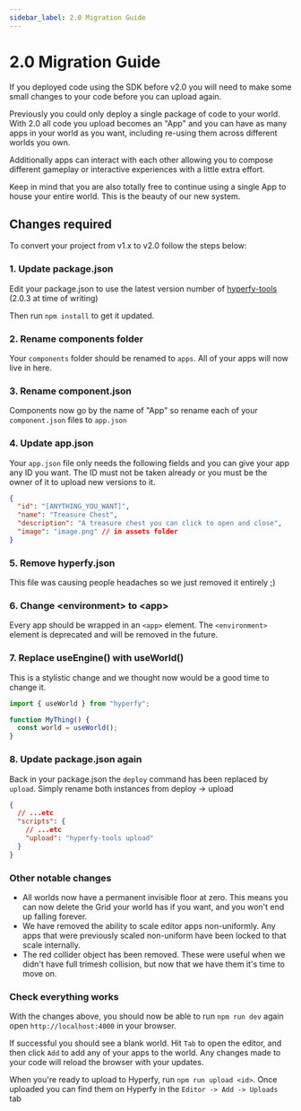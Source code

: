 ```yaml
---
sidebar_label: 2.0 Migration Guide
---
```


# 2.0 Migration Guide

If you deployed code using the SDK before v2.0 you will need to make some small changes to your code before you can upload again.

Previously you could only deploy a single package of code to your world. With 2.0 all code you upload becomes an "App" and you can have as many apps in your world as you want, including re-using them across different worlds you own.

Additionally apps can interact with each other allowing you to compose different gameplay or interactive experiences with a little extra effort.

Keep in mind that you are also totally free to continue using a single App to house your entire world. This is the beauty of our new system.

## Changes required

To convert your project from v1.x to v2.0 follow the steps below:

### 1. Update package.json

Edit your package.json to use the latest version number of [hyperfy-tools](https://www.npmjs.com/package/hyperfy-tools) (2.0.3 at time of writing)

Then run `npm install` to get it updated.

### 2. Rename components folder

Your `components` folder should be renamed to `apps`. All of your apps will now live in here.

### 3. Rename component.json

Components now go by the name of "App" so rename each of your `component.json` files to `app.json`

### 4. Update app.json

Your `app.json` file only needs the following fields and you can give your app any ID you want. The ID must not be taken already or you must be the owner of it to upload new versions to it.

```json
{
  "id": "[ANYTHING_YOU_WANT]",
  "name": "Treasure Chest",
  "description": "A treasure chest you can click to open and close",
  "image": "image.png" // in assets folder
}
```

### 5. Remove hyperfy.json

This file was causing people headaches so we just removed it entirely ;)

### 6. Change <environment\> to <app\>

Every app should be wrapped in an `<app>` element. The `<environment>` element is deprecated and will be removed in the future.

### 7. Replace useEngine() with useWorld()

This is a stylistic change and we thought now would be a good time to change it.

```jsx
import { useWorld } from "hyperfy";

function MyThing() {
  const world = useWorld();
}
```

### 8. Update package.json again

Back in your package.json the `deploy` command has been replaced by `upload`. Simply rename both instances from deploy -> upload

```json
{
  // ...etc
  "scripts": {
    // ...etc
    "upload": "hyperfy-tools upload"
  }
}
```

### Other notable changes

- All worlds now have a permanent invisible floor at zero. This means you can now delete the Grid your world has if you want, and you won't end up falling forever.
- We have removed the ability to scale editor apps non-uniformly. Any apps that were previously scaled non-uniform have been locked to that scale internally.
- The red collider object has been removed. These were useful when we didn't have full trimesh collision, but now that we have them it's time to move on.

### Check everything works

With the changes above, you should now be able to run `npm run dev` again open `http://localhost:4000` in your browser.

If successful you should see a blank world. Hit `Tab` to open the editor, and then click `Add` to add any of your apps to the world. Any changes made to your code will reload the browser with your updates.

When you're ready to upload to Hyperfy, run `npm run upload <id>`. Once uploaded you can find them on Hyperfy in the `Editor -> Add -> Uploads` tab
